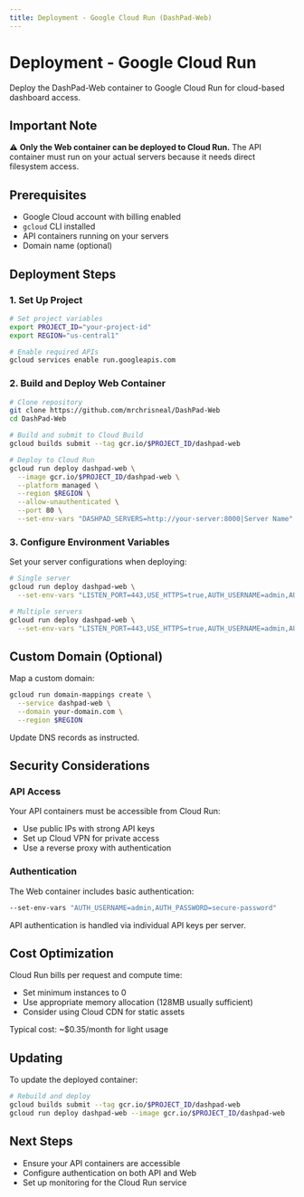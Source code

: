 ```yaml
---
title: Deployment - Google Cloud Run (DashPad-Web)
---
```


# Deployment - Google Cloud Run

Deploy the DashPad-Web container to Google Cloud Run for cloud-based dashboard access.

## Important Note

⚠️ **Only the Web container can be deployed to Cloud Run.** The API container must run on your actual servers because it needs direct filesystem access.

## Prerequisites

- Google Cloud account with billing enabled
- `gcloud` CLI installed
- API containers running on your servers
- Domain name (optional)

## Deployment Steps

### 1. Set Up Project

```bash
# Set project variables
export PROJECT_ID="your-project-id"
export REGION="us-central1"

# Enable required APIs
gcloud services enable run.googleapis.com
```

### 2. Build and Deploy Web Container

```bash
# Clone repository
git clone https://github.com/mrchrisneal/DashPad-Web
cd DashPad-Web

# Build and submit to Cloud Build
gcloud builds submit --tag gcr.io/$PROJECT_ID/dashpad-web

# Deploy to Cloud Run
gcloud run deploy dashpad-web \
  --image gcr.io/$PROJECT_ID/dashpad-web \
  --platform managed \
  --region $REGION \
  --allow-unauthenticated \
  --port 80 \
  --set-env-vars "DASHPAD_SERVERS=http://your-server:8000|Server Name"
```

### 3. Configure Environment Variables

Set your server configurations when deploying:

```bash
# Single server
gcloud run deploy dashpad-web \
  --set-env-vars "LISTEN_PORT=443,USE_HTTPS=true,AUTH_USERNAME=admin,AUTH_PASSWORD=password,SERVER1_NAME=Home Server,SERVER1_URL=https://your-server:5241,SERVER1_KEY=your-api-key,SERVER1_SSLFINGERPRINT=your-ssl-fingerprint"

# Multiple servers
gcloud run deploy dashpad-web \
  --set-env-vars "LISTEN_PORT=443,USE_HTTPS=true,AUTH_USERNAME=admin,AUTH_PASSWORD=password,SERVER1_NAME=Server 1,SERVER1_URL=https://server1:5241,SERVER1_KEY=key1,SERVER1_SSLFINGERPRINT=fp1,SERVER2_NAME=Server 2,SERVER2_URL=https://server2:5241,SERVER2_KEY=key2,SERVER2_SSLFINGERPRINT=fp2"
```

## Custom Domain (Optional)

Map a custom domain:

```bash
gcloud run domain-mappings create \
  --service dashpad-web \
  --domain your-domain.com \
  --region $REGION
```

Update DNS records as instructed.

## Security Considerations

### API Access

Your API containers must be accessible from Cloud Run:
- Use public IPs with strong API keys
- Set up Cloud VPN for private access
- Use a reverse proxy with authentication

### Authentication

The Web container includes basic authentication:

```bash
--set-env-vars "AUTH_USERNAME=admin,AUTH_PASSWORD=secure-password"
```

API authentication is handled via individual API keys per server.

## Cost Optimization

Cloud Run bills per request and compute time:
- Set minimum instances to 0
- Use appropriate memory allocation (128MB usually sufficient)
- Consider using Cloud CDN for static assets

Typical cost: ~$0.35/month for light usage

## Updating

To update the deployed container:

```bash
# Rebuild and deploy
gcloud builds submit --tag gcr.io/$PROJECT_ID/dashpad-web
gcloud run deploy dashpad-web --image gcr.io/$PROJECT_ID/dashpad-web
```

## Next Steps

- Ensure your API containers are accessible
- Configure authentication on both API and Web
- Set up monitoring for the Cloud Run service